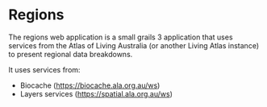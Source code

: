 # Regions

The regions web application is a small grails 3 application that uses services from the Atlas of Living Australia (or another Living Atlas instance)
to present regional data breakdowns.

It uses services from:

* Biocache (https://biocache.ala.org.au/ws)
* Layers services (https://spatial.ala.org.au/ws)

